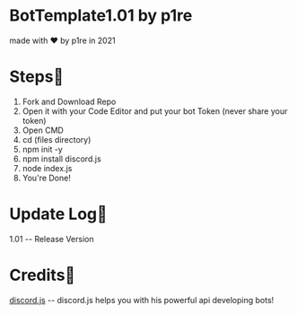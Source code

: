 # BotTemplate1.01 by p1re 
made with ❤️ by p1re in 2021
# Steps👣
1. Fork and Download Repo
2. Open it with your Code Editor and put your bot Token (never share your token)
3. Open CMD
4. cd (files directory)
5. npm init -y
6. npm install discord.js 
7. node index.js
8. You're Done!
# Update Log📰
1.01 -- Release Version

# Credits📖
[discord.js](https://discord.js.org) -- discord.js helps you with his powerful api developing bots!





